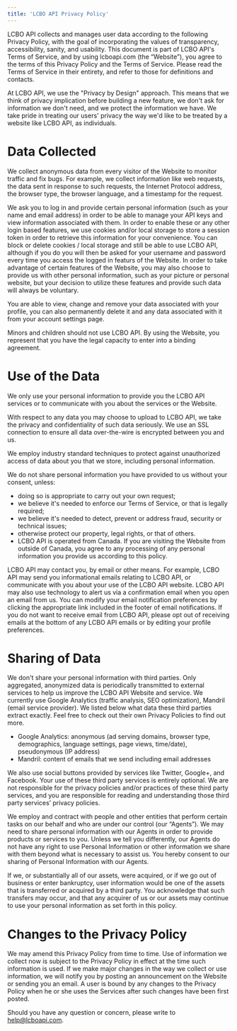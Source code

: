 ```yaml
---
title: 'LCBO API Privacy Policy'
---
```


LCBO API collects and manages user data according to the following Privacy
Policy, with the goal of incorporating the values of transparency,
accessibility, sanity, and usability. This document is part of LCBO API's
Terms of Service, and by using lcboapi.com (the “Website”), you agree to the
terms of this Privacy Policy and the Terms of Service. Please read the Terms
of Service in their entirety, and refer to those for definitions and contacts.

At LCBO API, we use the "Privacy by Design" approach. This means that we think
of privacy implication before building a new feature, we don't ask for
information we don't need, and we protect the information we have. We take
pride in treating our users' privacy the way we'd like to be treated by a
website like LCBO API, as individuals.

# Data Collected

We collect anonymous data from every visitor of the Website to monitor traffic
and fix bugs. For example, we collect information like web requests, the data
sent in response to such requests, the Internet Protocol address, the browser
type, the browser language, and a timestamp for the request.

We ask you to log in and provide certain personal information (such as your
name and email address) in order to be able to manage your API keys and view
information associated with them. In order to enable these or any other login
based features, we use cookies and/or local storage to store a session token in
order to retrieve this information for your convenience. You can block or
delete cookies / local storage and still be able to use LCBO API, although if
you do you will then be asked for your username and password every time you
access the logged in featurs of the Website. In order to take advantage of
certain features of the Website, you may also choose to provide us with other
personal information, such as your picture or personal website, but your
decision to utilize these features and provide such data will always be
voluntary.

You are able to view, change and remove your data associated with your profile,
you can also permanently delete it and any data associated with it from your
account settings page.

Minors and children should not use LCBO API. By using the Website, you represent
that you have the legal capacity to enter into a binding agreement.

# Use of the Data

We only use your personal information to provide you the LCBO API services or
to communicate with you about the services or the Website.

With respect to any data you may choose to upload to LCBO API, we take the
privacy and confidentiality of such data seriously. We use an SSL connection to
ensure all data over-the-wire is encrypted between you and us.

We employ industry standard techniques to protect against unauthorized access
of data about you that we store, including personal information.

We do not share personal information you have provided to us without your
consent, unless:

* doing so is appropriate to carry out your own request;
* we believe it's needed to enforce our Terms of Service, or that is legally required;
* we believe it's needed to detect, prevent or address fraud, security or technical issues;
* otherwise protect our property, legal rights, or that of others.
* LCBO API is operated from Canada. If you are visiting the Website from outside
  of Canada, you agree to any processing of any personal information you provide
  us according to this policy.

LCBO API may contact you, by email or other means. For example, LCBO API may
send you informational emails relating to LCBO API, or communicate with you
about your use of the LCBO API website. LCBO API may also use technology to
alert us via a confirmation email when you open an email from us. You can
modify your email notification preferences by clicking the appropriate link
included in the footer of email notifications. If you do not want to receive
email from LCBO API, please opt out of receiving emails at the bottom of any
LCBO API emails or by editing your profile preferences.

# Sharing of Data

We don't share your personal information with third parties. Only aggregated,
anonymized data is periodically transmitted to external services to help us
improve the LCBO API Website and service. We currently use Google Analytics
(traffic analysis, SEO optimization), Mandril (email service provider). We
listed below what data these third parties extract exactly. Feel free to check
out their own Privacy Policies to find out more.

* Google Analytics: anonymous (ad serving domains, browser type, demographics,
  language settings, page views, time/date), pseudonymous (IP address)
* Mandril: content of emails that we send including email addresses

We also use social buttons provided by services like Twitter, Google+, and
Facebook. Your use of these third party services is entirely optional. We are
not responsible for the privacy policies and/or practices of these third party
services, and you are responsible for reading and understanding those third
party services’ privacy policies.

We employ and contract with people and other entities that perform certain
tasks on our behalf and who are under our control (our “Agents”). We may need
to share personal information with our Agents in order to provide products or
services to you. Unless we tell you differently, our Agents do not have any
right to use Personal Information or other information we share with them
beyond what is necessary to assist us. You hereby consent to our sharing of
Personal Information with our Agents.

If we, or substantially all of our assets, were acquired, or if we go out of
business or enter bankruptcy, user information would be one of the assets that
is transferred or acquired by a third party. You acknowledge that such transfers
may occur, and that any acquirer of us or our assets may continue to use your
personal information as set forth in this policy.

# Changes to the Privacy Policy

We may amend this Privacy Policy from time to time. Use of information we
collect now is subject to the Privacy Policy in effect at the time such
information is used. If we make major changes in the way we collect or use
information, we will notify you by posting an announcement on the Website or
sending you an email. A user is bound by any changes to the Privacy Policy
when he or she uses the Services after such changes have been first posted.

Should you have any question or concern, please write to help@lcboapi.com.
